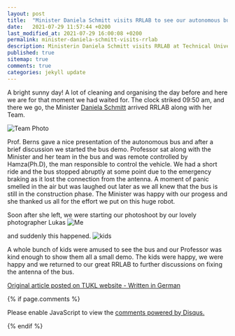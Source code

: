 ```yaml
---
layout: post
title:  "Minister Daniela Schmitt visits RRLAB to see our autonomous bus at TUKL"
date:   2021-07-29 11:57:44 +0200
last_modified_at: 2021-07-29 16:00:08 +0200
permalink: minister-daniela-schmitt-visits-rrlab
description: Ministerin Daniela Schmitt visits RRLAB at Technical University of Kaiserslautern(TUKL). Professor. Karsten Berns gave a nice demo fo the bus. Rheinland Pfalz Region.
published: true
sitemap: true
comments: true
categories: jekyll update
---
```


A bright sunny day! A lot of cleaning and organising the day before and here we are for that moment we had waited for. The clock striked 09:50 am, and there we go, the Minister [Daniela Schmitt](https://de.wikipedia.org/wiki/Daniela_Schmitt) arrived RRLAB along with her Team. 

![Team Photo](/assets/group_pic.jpg) <br>

Prof. Berns gave a nice presentation of the autonomous bus and after a brief discussion we started the bus demo. Professor sat along with the Minister and her team in the bus and was remote controlled by Hamza(Ph.D), the man responsible to control the vehicle. We had a short ride and the bus stopped abruptly at some point due to the emergency braking as it lost the connection from the antenna. A moment of panic smelled in the air but was laughed out later as we all knew that the bus is still in the construction phase. The Minister was happy with our progess and she thanked us all for the effort we put on this huge robot.

Soon after she left, we were starting our photoshoot by our lovely photographer Lukas
![Me](/assets/me_and_hamza_bhai.jpg)<br>

and suddenly this happened.
![kids](/assets/kids.jpg) <br>

 A whole bunch of kids were amused to see the bus and our Professor was kind enough to show them all a small demo. The kids were happy, we were happy and we returned to our great RRLAB to further discussions on fixing the antenna of the bus.

[Original article posted on TUKL website - Written in German](https://www.uni-kl.de/pr-marketing/news/news/detail/News/780000-euro-fuer-die-forschung-autonome-nutzfahrzeuge-fuer-den-katastrophenschutz-von-morgen/)


{% if page.comments %}

<div id="disqus_thread"></div>
<script>
    /**
    *  RECOMMENDED CONFIGURATION VARIABLES: EDIT AND UNCOMMENT THE SECTION BELOW TO INSERT DYNAMIC VALUES FROM YOUR PLATFORM OR CMS.
    *  LEARN WHY DEFINING THESE VARIABLES IS IMPORTANT: https://disqus.com/admin/universalcode/#configuration-variables    */
    
    var disqus_config = function () {
    this.page.url = /minister-daniela-schmitt-visits-rrlab.html;  // Replace PAGE_URL with your page's canonical URL variable
    this.page.identifier = /minister-daniela-schmitt-visits-rrlab; // Replace PAGE_IDENTIFIER with your page's unique identifier variable
    };
    
    (function() { // DON'T EDIT BELOW THIS LINE
    var d = document, s = d.createElement('script');
    s.src = 'https://https-sachinkmohan-github-io.disqus.com/embed.js';
    s.setAttribute('data-timestamp', +new Date());
    (d.head || d.body).appendChild(s);
    })();
</script>
<noscript>Please enable JavaScript to view the <a href="https://disqus.com/?ref_noscript">comments powered by Disqus.</a></noscript>

{% endif %}
